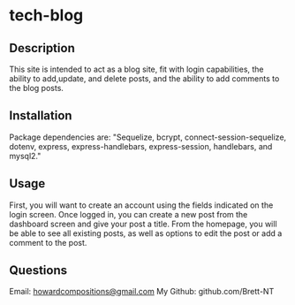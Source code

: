 # tech-blog

## Description
This site is intended to act as a blog site, fit with login capabilities, the ability to add,update, and delete posts, and the ability to add comments to the blog posts.

## Installation
Package dependencies are:
"Sequelize, bcrypt, connect-session-sequelize, dotenv, express, express-handlebars, express-session, handlebars, and mysql2."

## Usage
First, you will want to create an account using the fields indicated on the login screen. Once logged in, you can create a new post from the dashboard screen and give your post a title. From the homepage, you will be able to see all existing posts, as well as options to edit the post or add a comment to the post.

## Questions
Email: howardcompositions@gmail.com
My Github: github.com/Brett-NT
